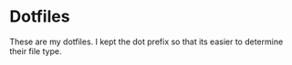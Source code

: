 # Dotfiles

These are my dotfiles. I kept the dot prefix so that its easier to determine
their file type.
